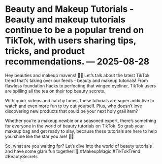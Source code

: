 # Beauty and Makeup Tutorials - Beauty and makeup tutorials continue to be a popular trend on TikTok, with users sharing tips, tricks, and product recommendations. — 2025-08-28

Hey beauties and makeup mavens! 💄✨ Let’s talk about the latest TikTok trend that's taking over our feeds - beauty and makeup tutorials! From flawless foundation hacks to perfecting that winged eyeliner, TikTok users are spilling all the tea on their top beauty secrets.

With quick videos and catchy tunes, these tutorials are super addictive to watch and even more fun to try out yourself. Plus, who doesn’t love discovering new products that could be your next holy grail item?

Whether you’re a makeup newbie or a seasoned expert, there’s something for everyone in the world of beauty tutorials on TikTok. So grab your makeup bag and get ready to slay, because these tutorials are here to help you shine like the star you are! 💫💋

So, what are you waiting for? Let’s dive into the world of beauty tutorials and have some glam fun together! 🌟 #MakeupMagic #TikTokTrend #BeautySecrets